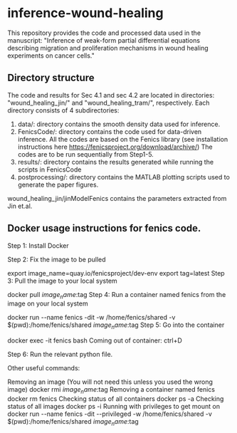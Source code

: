 # inference-wound-healing
This repository provides the code and processed data used in the manuscript: "Inference of weak-form partial differential equations describing migration and proliferation mechanisms in wound healing experiments on cancer cells."

## Directory structure

The code and results for Sec 4.1 and sec 4.2 are located in directories: "wound_healing_jin/" and "wound_healing_tram/", respectively. 
Each directory consists of 4 subdirectories: 
1. data/: directory contains the smooth density data used for inference. 
2. FenicsCode/: directory contains the code used for data-driven inference. All the codes are based on the Fenics library (see installation instructions here https://fenicsproject.org/download/archive/)
The codes are to be run sequentially from Step1-5. 
3. results/: directory contains the results generated while running the scripts in FenicsCode
4. postprocessing/: directory contains the MATLAB plotting scripts used to generate the paper figures.

wound_healing_jin/jinModelFenics contains the parameters extracted from Jin et.al. 

## Docker usage instructions for fenics code. 

Step 1: Install Docker

Step 2: Fix the image to be pulled

export image_name=quay.io/fenicsproject/dev-env
export tag=latest
Step 3: Pull the image to your local system

docker pull  $image_name:$tag
Step 4: Run a container named fenics from the image on your local system

docker run --name fenics -dit -w /home/fenics/shared -v $(pwd):/home/fenics/shared $image_name:$tag
Step 5: Go into the container

docker exec -it fenics bash
Coming out of container: ctrl+D

Step 6: Run the relevant python file.

Other useful commands:

Removing an image (You will not need this unless you used the wrong image)
docker rmi $image_name:$tag
Removing a container named fenics
docker rm fenics
Checking status of all containers
docker ps -a
Checking status of all images
docker ps -i
Running with privileges to get mount on
docker run --name fenics -dit --privileged -w /home/fenics/shared -v $(pwd):/home/fenics/shared $image_name:$tag

